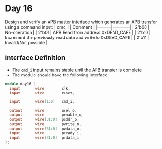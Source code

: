 # Day 16
Design and verify an APB master interface which generates an APB transfer using a command input:
| cmd_i | Comment |
|-------|---------|
| 2'b00 | No-operation |
| 2'b01 | APB Read from address 0xDEAD_CAFE |
| 2'b10 | Increment the previously read data and write to 0xDEAD_CAFE |
| 2'b11 | Invalid/Not possible |

## Interface Definition
- The `cmd_i` input remains stable until the APB transfer is complete
- The module should have the following interface:

```verilog
module day16 (
  input       wire        clk,
  input       wire        reset,

  input       wire[1:0]   cmd_i,

  output      wire        psel_o,
  output      wire        penable_o,
  output      wire[31:0]  paddr_o,
  output      wire        pwrite_o,
  output      wire[31:0]  pwdata_o,
  input       wire        pready_i,
  input       wire[31:0]  prdata_i
);
```
